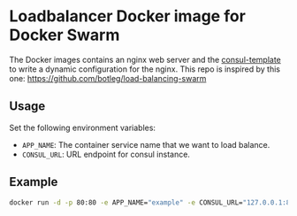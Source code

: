 # Loadbalancer Docker image for Docker Swarm

The Docker images contains an nginx web server and the [consul-template](https://github.com/hashicorp/consul-template) to write a dynamic configuration for the nginx. This repo is inspired by this one: <https://github.com/botleg/load-balancing-swarm>

## Usage

Set the following environment variables:

- `APP_NAME`: The container service name that we want to load balance.
- `CONSUL_URL`: URL endpoint for consul instance.

## Example

```Bash
docker run -d -p 80:80 -e APP_NAME="example" -e CONSUL_URL="127.0.0.1:8500" johscheuer/docker-nginx-loadbalancer
```
